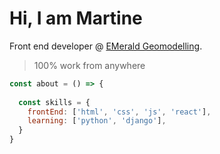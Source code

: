 # Hi, I am Martine 

Front end developer @ [EMerald Geomodelling](https://www.emerald-geomodelling.com/).

> 100% work from anywhere


```js
const about = () => {
  
  const skills = {
    frontEnd: ['html', 'css', 'js', 'react'],
    learning: ['python', 'django'],
  }
}
```






<!--
**martineho/martineho** is a ✨ _special_ ✨ repository because its `README.md` (this file) appears on your GitHub profile.

Here are some ideas to get you started:

- 🔭 I’m currently working on ...
- 🌱 I’m currently learning ...
- 👯 I’m looking to collaborate on ...
- 🤔 I’m looking for help with ...
- 💬 Ask me about ...
- 📫 How to reach me: ...
- 😄 Pronouns: ...
- ⚡ Fun fact: ...
-->
